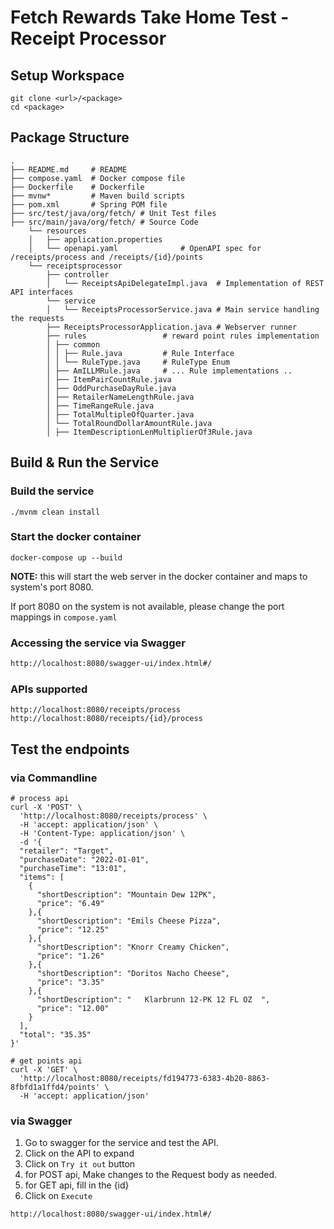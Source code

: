 # Fetch Rewards Take Home Test - Receipt Processor

## Setup Workspace 

```shell
git clone <url>/<package>
cd <package>
```

## Package Structure

```shell
.
├── README.md     # README
├── compose.yaml  # Docker compose file
├── Dockerfile    # Dockerfile
├── mvnw*         # Maven build scripts
├── pom.xml       # Spring POM file
├── src/test/java/org/fetch/ # Unit Test files
├── src/main/java/org/fetch/ # Source Code 
    └── resources
    │   ├── application.properties
    │   └── openapi.yaml              # OpenAPI spec for /receipts/process and /receipts/{id}/points
    └── receiptsprocessor
        ├── controller
        │   └── ReceiptsApiDelegateImpl.java  # Implementation of REST API interfaces
        └── service
        │   └── ReceiptsProcessorService.java # Main service handling the requests
        ├── ReceiptsProcessorApplication.java # Webserver runner
        ├── rules                 # reward point rules implementation
        │ ├── common
        │ │ ├── Rule.java         # Rule Interface
        │ │ └── RuleType.java     # RuleType Enum
        │ ├── AmILLMRule.java     # ... Rule implementations ..
        │ ├── ItemPairCountRule.java
        │ ├── OddPurchaseDayRule.java
        │ ├── RetailerNameLengthRule.java
        │ ├── TimeRangeRule.java
        │ ├── TotalMultipleOfQuarter.java
        │ └── TotalRoundDollarAmountRule.java
        │ ├── ItemDescriptionLenMultiplierOf3Rule.java
```

## Build & Run the Service

### Build the service
```shell
./mvnm clean install
```

### Start the docker container
```shell
docker-compose up --build
```

**NOTE:** this will start the web server in the docker container and maps to system's port 8080.

If port 8080 on the system is not available, please change the port mappings in `compose.yaml`


### Accessing the service via Swagger

```markdown
http://localhost:8080/swagger-ui/index.html#/
```

### APIs supported

```shell
http://localhost:8080/receipts/process
http://localhost:8080/receipts/{id}/process
```

## Test the endpoints

### via Commandline

```shell
# process api
curl -X 'POST' \
  'http://localhost:8080/receipts/process' \
  -H 'accept: application/json' \
  -H 'Content-Type: application/json' \
  -d '{
  "retailer": "Target",
  "purchaseDate": "2022-01-01",
  "purchaseTime": "13:01",
  "items": [
    {
      "shortDescription": "Mountain Dew 12PK",
      "price": "6.49"
    },{
      "shortDescription": "Emils Cheese Pizza",
      "price": "12.25"
    },{
      "shortDescription": "Knorr Creamy Chicken",
      "price": "1.26"
    },{
      "shortDescription": "Doritos Nacho Cheese",
      "price": "3.35"
    },{
      "shortDescription": "   Klarbrunn 12-PK 12 FL OZ  ",
      "price": "12.00"
    }
  ],
  "total": "35.35"
}'

# get points api
curl -X 'GET' \
  'http://localhost:8080/receipts/fd194773-6383-4b20-8863-8fbfd1a1ffd4/points' \
  -H 'accept: application/json'
```

### via Swagger

1. Go to swagger for the service and test the API.
2. Click on the API to expand
3. Click on `Try it out` button
4. for POST api, Make changes to the Request body as needed.
5. for GET api, fill in the {id}
6. Click on `Execute`

```shell
http://localhost:8080/swagger-ui/index.html#/
```

